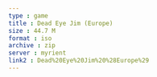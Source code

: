 ```yaml
---
type : game
title : Dead Eye Jim (Europe)
size : 44.7 M
format : iso
archive : zip
server : myrient
link2 : Dead%20Eye%20Jim%20%28Europe%29
---
```

